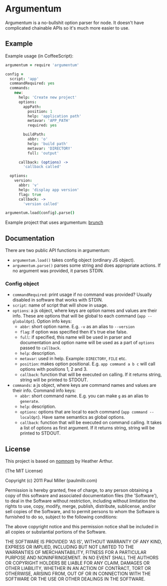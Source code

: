 # Argumentum
Argumentum is a no-bullshit option parser for node. It doesn't have
complicated chainable APIs so it's much more easier to use.

## Example
Example usage (in CoffeeScript):

```coffeescript
argumentum = require 'argumentum'

config =
  script: 'app'
  commandRequired: yes
  commands:
    new:
      help: 'Create new project'
      options:
        appPath:
          position: 1
          help: 'application path'
          metavar: 'APP_PATH'
          required: yes

        buildPath:
          abbr: 'o'
          help: 'build path'
          metavar: 'DIRECTORY'
          full: 'output'

      callback: (options) ->
        'callback called'

  options:
    version:
      abbr: 'v'
      help: 'display app version'
      flag: true
      callback: ->
        'version called'

argumentum.load(config).parse()
```

Example project that uses argumentum: [brunch](https://github.com/brunch/brunch/blob/master/src/command.coffee)

## Documentation
There are two public API functions in argumentum:

* `argumentum.load()` takes config object (ordinary JS object).
* `argumentum.parse()` parses some string and does appropriate actions. If 
no argument was provided, it parses STDIN.

### Config object

* `commandRequired`: print usage if no command was provided? Usually disabled
in software that works with STDIN.
* `script`: name of script that will show in usage.
* `options`: a js object, where keys are option names and values are their
info. These are options that will be global to each command (`app --globalOpt`).
Option info keys:
    * `abbr`: short option name. E.g. `-v` as an alias to `--version`
    * `flag`: if option was specified then it's true else false.
    * `full`: if specified, this name will be used in parser and documentation
    and option name will be used as a part of `options` passed to `callback`.
    * `help`: description.
    * `metavar`: used in help. Example: `DIRECTORY`, `FILE` etc.
    * `position`: makes option positional. E.g. `app command a b c` will call
    options with positions 1, 2 and 3.
    * `callback`: function that will be executed on calling. If it returns
    string, string will be printed to STDOUT.
* `commands`: a js object, where keys are command names and values are their
info. Command info keys:
    * `abbr`: short command name. E.g. you can make `g` as an alias to
    `generate`.
    * `help`: description.
    * `options`: options that are local to each command
    (`app command --localOpt`). Have same semantics
    as global options.
    * `callback`: function that will be executed on command calling. It takes
    a list of options as first argument. If it returns
    string, string will be printed to STDOUT.

## License
This project is based on [nomnom](https://github.com/harthur/nomnom)
by Heather Arthur.

(The MIT License)

Copyright (c) 2011 Paul Miller (paulmillr.com)

Permission is hereby granted, free of charge, to any person obtaining a copy of this software and associated documentation files (the 'Software'), to deal in the Software without restriction, including without limitation the rights to use, copy, modify, merge, publish, distribute, sublicense, and/or sell copies of the Software, and to permit persons to whom the Software is furnished to do so, subject to the following conditions:

The above copyright notice and this permission notice shall be included in all copies or substantial portions of the Software.

THE SOFTWARE IS PROVIDED 'AS IS', WITHOUT WARRANTY OF ANY KIND, EXPRESS OR IMPLIED, INCLUDING BUT NOT LIMITED TO THE WARRANTIES OF MERCHANTABILITY, FITNESS FOR A PARTICULAR PURPOSE AND NONINFRINGEMENT. IN NO EVENT SHALL THE AUTHORS OR COPYRIGHT HOLDERS BE LIABLE FOR ANY CLAIM, DAMAGES OR OTHER LIABILITY, WHETHER IN AN ACTION OF CONTRACT, TORT OR OTHERWISE, ARISING FROM, OUT OF OR IN CONNECTION WITH THE SOFTWARE OR THE USE OR OTHER DEALINGS IN THE SOFTWARE.

